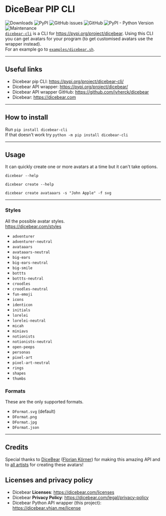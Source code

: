 # DiceBear PIP CLI
![Downloads](https://static.pepy.tech/badge/dicebear-cli)
![PyPI](https://img.shields.io/pypi/v/dicebear-cli)
![GitHub issues](https://img.shields.io/github/issues/jvherck/dicebear-cli)
![GitHub](https://img.shields.io/github/license/jvherck/dicebear-cli)
![PyPI - Python Version](https://img.shields.io/pypi/pyversions/dicebear-cli)
![Maintenance](https://img.shields.io/maintenance/yes/2024)
\
[`dicebear-cli`](https://pypi.org/project/dicebear-cli/) is a CLI for https://pypi.org/project/dicebear.
Using this CLI you can get avatars for your program (to get customised avatars use the wrapper instead).
\
For an example go to [`examples/dicebear.sh`](https://github.com/jvherck/dicebear-cli/tree/main/examples).


---


## Useful links
* Dicebear pip CLI: https://pypi.org/project/dicebear-cli/
* Dicebear API wrapper: https://pypi.org/project/dicebear/
* Dicebear API wrapper GitHub: https://github.com/jvherck/dicebear
* Dicebear: https://dicebear.com


---


## How to install
Run `pip install dicebear-cli` \
If that doesn't work try `python -m pip install dicebear-cli`


---


## Usage
It can quickly create one or more avatars at a time but it can't take options.

```shell
dicebear --help
```
```shell
dicebear create --help
```
```shell
dicebear create avataaars -s "John Apple" -f svg
```


---


### Styles  
All the possible avatar styles. \
https://dicebear.com/styles  
  
* `adventurer`  
* `adventurer-neutral`  
* `avataaars`  
* `avataaars-neutral`  
* `big-ears`  
* `big-ears-neutral`  
* `big-smile`  
* `bottts`  
* `bottts-neutral`  
* `croodles`  
* `croodles-neutral`  
* `fun-emoji`  
* `icons`  
* `identicon`  
* `initials`  
* `lorelei`  
* `lorelei-neutral`  
* `micah`  
* `miniavs`  
* `notionists`
* `notionists-neutral`
* `open-peeps`  
* `personas`  
* `pixel-art`  
* `pixel-art-neutral`
* `rings`
* `shapes`
* `thumbs`


### Formats   
These are the only supported formats.

* `DFormat.svg` (default)  
* `DFormat.png`  
* `DFormat.jpg`  
* `DFormat.json`  


---


## Credits  
Special thanks to [DiceBear](https://github.com/dicebear) ([Florian Körner](https://github.com/FlorianKoerner)) for 
making this amazing API and to [all artists](https://dicebear.com/licenses) for creating these avatars!  


## Licenses and privacy policy  
- Dicebear **Licenses**: https://dicebear.com/licenses  
- Dicebear **Privacy Policy**: https://dicebear.com/legal/privacy-policy  
- Dicebear Python API wrapper (this project): https://dicebear.vhjan.me/license